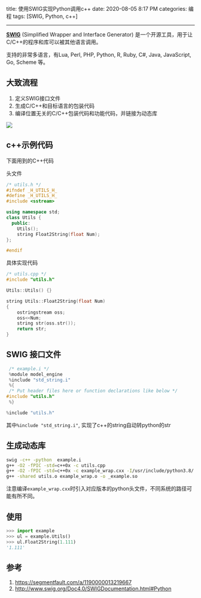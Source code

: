 title: 使用SWIG实现Python调用c++
date: 2020-08-05 8:17 PM
categories: 编程
tags: [SWIG, Python, c++]

---

 **[SWIG](http://www.swig.org)** (Simplified Wrapper and Interface Generator) 是一个开源工具，用于让C/C++的程序和库可以被其他语言调用。
 
支持的非常多语言，有Lua, Perl, PHP, Python, R, Ruby, C#, Java, JavaScript, Go, Scheme 等。
<!--more-->
## 大致流程
1. 定义SWIG接口文件
2. 生成C/C++和目标语言的包装代码
3. 编译位置无关的C/C++包装代码和功能代码，并链接为动态库

![](http://image.runjf.com/mweb/2020-08-06-Untitled%20Diagram.svg)

## c++示例代码
下面用到的C++代码

头文件
```c++
/* utils.h */
#ifndef _H_UTILS_H_
#define _H_UTILS_H_
#include <sstream>

using namespace std;
class Utils {
  public:
    Utils();
    string Float2String(float Num);
};

#endif
```

具体实现代码
```c++
/* utils.cpp */
#include "utils.h"

Utils::Utils() {}

string Utils::Float2String(float Num)
{
	ostringstream oss;
	oss<<Num;
	string str(oss.str());
	return str;
}
```

## SWIG 接口文件
```c
 /* example.i */
 %module model_engine
 %include "std_string.i"
 %{
 /* Put header files here or function declarations like below */
#include "utils.h"
 %}

%include "utils.h"
```

其中`%include "std_string.i"`, 实现了c++的string自动转python的str

## 生成动态库
```bash
swig -c++ -python  example.i
g++ -O2 -fPIC -std=c++0x -c utils.cpp
g++ -O2 -fPIC -std=c++0x -c example_wrap.cxx -I/usr/include/python3.8/
g++ -shared utils.o example_wrap.o -o _example.so
```

注意编译`example_wrap.cxx`时引入对应版本的python头文件，不同系统的路径可能有所不同。

## 使用
```python
>>> import example
>>> ul = example.Utils()
>>> ul.Float2String(1.111)
'1.111'
```

## 参考
1. https://segmentfault.com/a/1190000013219667
2. http://www.swig.org/Doc4.0/SWIGDocumentation.html#Python